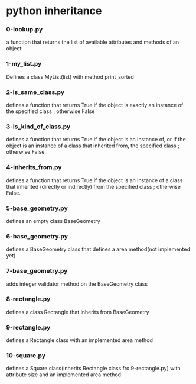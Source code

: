# python inheritance
### 0-lookup.py
a function that returns the list of available attributes and methods of an object:
### 1-my_list.py
Defines a class MyList(list) with method print_sorted
### 2-is_same_class.py
defines a function that returns True if the object is exactly an instance of the specified class ; otherwise False
### 3-is_kind_of_class.py
defines a function that returns True if the object is an instance of, or if the object is an instance of a class that inherited from, the specified class ; otherwise False.
### 4-inherits_from.py
defines a function that returns True if the object is an instance of a class that inherited (directly or indirectly) from the specified class ; otherwise False.
### 5-base_geometry.py
defines an empty class BaseGeometry
### 6-base_geometry.py
defines a BaseGeometry class that defines a area method(not implemented yet)
### 7-base_geometry.py
adds integer validator method on the BaseGeometry class
### 8-rectangle.py
defines a class Rectangle that inherits from BaseGeometry
### 9-rectangle.py
defines a Rectangle class with an implemented area method
### 10-square.py
defines a Square class(inherits Rectangle class fro 9-rectangle.py) with attribute size and an implemented area method
